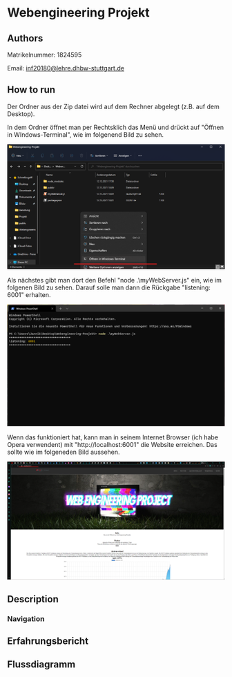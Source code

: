 # Webengineering Projekt


## Authors

Matrikelnummer: 1824595

Email: inf20180@lehre.dhbw-stuttgart.de


## How to run

Der Ordner aus der Zip datei wird auf dem Rechner abgelegt (z.B. auf dem Desktop).

In dem Ordner öffnet man per Rechtsklich das Menü und drückt auf "Öffnen in WIndows-Terminal", wie im folgenend Bild zu sehen.
<p align="center">
  <img src="Bilder Doku/Screenshot 2021-12-12 181247.png">
</p>

Als nächstes gibt man dort den Befehl "node .\myWebServer.js" ein, wie im folgenen Bild zu sehen. Darauf solle man dann die Rückgabe "listening: 6001" erhalten.
<p align="center">
  <img src="Bilder Doku/Screenshot 2021-12-12 181413.png">
</p>

Wenn das funktioniert hat, kann man in seinem Internet Browser (ich habe Opera verwendent) mit "http://localhost:6001" die Website erreichen. Das sollte wie im folgeneden Bild aussehen.
<p align="center">
  <img src="Bilder Doku/Screenshot 2021-12-12 181722.png">
</p>


## Description

### Navigation




## Erfahrungsbericht


## Flussdiagramm
